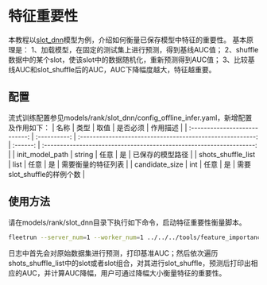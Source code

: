 # 特征重要性
本教程以[slot_dnn](../models/rank/slot_dnn/README.md)模型为例，介绍如何衡量已保存模型中特征的重要性。
基本原理是：
1、加载模型，在固定的测试集上进行预测，得到基线AUC值；
2、shuffle数据中的某个slot，使该slot中的数据随机化，重新预测得到AUC值；
3、比较基线AUC和slot_shuffle后的AUC，AUC下降幅度越大，特征越重要。

## 配置
流式训练配置参见models/rank/slot_dnn/config_offline_infer.yaml，新增配置及作用如下：
|             名称              |     类型     |                           取值                            | 是否必须 |                               作用描述                               |
| :---------------------------: | :----------: | :-------------------------------------------------------: | :------: | :------------------------------------------------------------------: |
|             init_model_path              |    string    |                           任意                            |    是    |                            已保存的模型路径                            |
|             shots_shuffle_list              |    list    |                           任意                            |    是    |                需要衡量的特征列表                    |
|             candidate_size              |            int                  |                            任意                           |    是    |                需要slot_shuffle的样例个数                 |


## 使用方法
请在models/rank/slot_dnn目录下执行如下命令，启动特征重要性衡量脚本。
```bash
fleetrun --server_num=1 --worker_num=1 ../../../tools/feature_importance.py -m config_offline_infer.yaml
```
日志中首先会对原始数据集进行预测，打印基准AUC；然后依次遍历shots_shuffle_list中的slot或者slot组合，对其进行slot_shuffle，预测后打印出相应的AUC，并计算AUC降幅，用户可通过降幅大小衡量特征的重要性。
